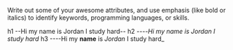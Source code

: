 Write out some of your awesome attributes, and use emphasis (like bold or italics) to identify keywords, programming languages, or skills. 


h1   --Hi my name is Jordan I study hard--
h2   ----*Hi my name is Jordan I study hard*
h3      ----Hi my **name** is *Jordan* I study hard_

